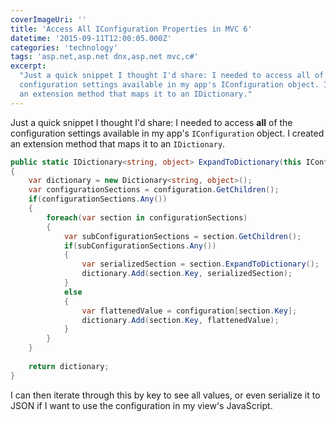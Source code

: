 ```yaml
---
coverImageUri: ''
title: 'Access All IConfiguration Properties in MVC 6'
datetime: '2015-09-11T12:00:05.000Z'
categories: 'technology'
tags: 'asp.net,asp.net dnx,asp.net mvc,c#'
excerpt:
  "Just a quick snippet I thought I'd share: I needed to access all of the
  configuration settings available in my app's IConfiguration object. I created
  an extension method that maps it to an IDictionary."
---
```


Just a quick snippet I thought I'd share: I needed to access **all** of the
configuration settings available in my app's `IConfiguration` object. I created
an extension method that maps it to an `IDictionary`.

```csharp
public static IDictionary<string, object> ExpandToDictionary(this IConfiguration configuration)
{
    var dictionary = new Dictionary<string, object>();
    var configurationSections = configuration.GetChildren();
    if(configurationSections.Any())
    {
        foreach(var section in configurationSections)
        {
            var subConfigurationSections = section.GetChildren();
            if(subConfigurationSections.Any())
            {
                var serializedSection = section.ExpandToDictionary();
                dictionary.Add(section.Key, serializedSection);
            }
            else
            {
                var flattenedValue = configuration[section.Key];
                dictionary.Add(section.Key, flattenedValue);
            }
        }
    }
 
    return dictionary;
}
```

I can then iterate through this by key to see all values, or even serialize it
to JSON if I want to use the configuration in my view's JavaScript.
